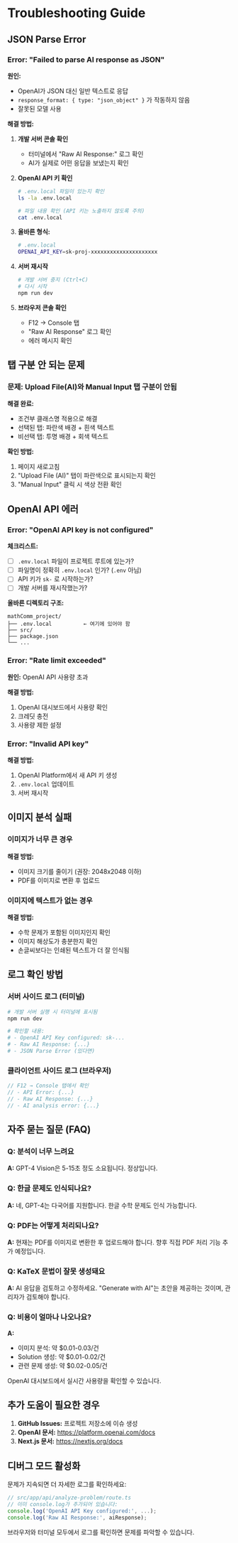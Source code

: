 # Troubleshooting Guide

## JSON Parse Error

### Error: "Failed to parse AI response as JSON"

**원인:**
- OpenAI가 JSON 대신 일반 텍스트로 응답
- `response_format: { type: "json_object" }` 가 작동하지 않음
- 잘못된 모델 사용

**해결 방법:**

1. **개발 서버 콘솔 확인**
   - 터미널에서 "Raw AI Response:" 로그 확인
   - AI가 실제로 어떤 응답을 보냈는지 확인

2. **OpenAI API 키 확인**
   ```bash
   # .env.local 파일이 있는지 확인
   ls -la .env.local
   
   # 파일 내용 확인 (API 키는 노출하지 않도록 주의)
   cat .env.local
   ```

3. **올바른 형식:**
   ```bash
   # .env.local
   OPENAI_API_KEY=sk-proj-xxxxxxxxxxxxxxxxxxxxx
   ```

4. **서버 재시작**
   ```bash
   # 개발 서버 중지 (Ctrl+C)
   # 다시 시작
   npm run dev
   ```

5. **브라우저 콘솔 확인**
   - F12 → Console 탭
   - "Raw AI Response" 로그 확인
   - 에러 메시지 확인

## 탭 구분 안 되는 문제

### 문제: Upload File(AI)와 Manual Input 탭 구분이 안됨

**해결 완료:**
- 조건부 클래스명 적용으로 해결
- 선택된 탭: 파란색 배경 + 흰색 텍스트
- 비선택 탭: 투명 배경 + 회색 텍스트

**확인 방법:**
1. 페이지 새로고침
2. "Upload File (AI)" 탭이 파란색으로 표시되는지 확인
3. "Manual Input" 클릭 시 색상 전환 확인

## OpenAI API 에러

### Error: "OpenAI API key is not configured"

**체크리스트:**
- [ ] `.env.local` 파일이 프로젝트 루트에 있는가?
- [ ] 파일명이 정확히 `.env.local` 인가? (`.env` 아님)
- [ ] API 키가 `sk-` 로 시작하는가?
- [ ] 개발 서버를 재시작했는가?

**올바른 디렉토리 구조:**
```
mathComm_project/
├── .env.local          ← 여기에 있어야 함
├── src/
├── package.json
└── ...
```

### Error: "Rate limit exceeded"

**원인:** OpenAI API 사용량 초과

**해결 방법:**
1. OpenAI 대시보드에서 사용량 확인
2. 크레딧 충전
3. 사용량 제한 설정

### Error: "Invalid API key"

**해결 방법:**
1. OpenAI Platform에서 새 API 키 생성
2. `.env.local` 업데이트
3. 서버 재시작

## 이미지 분석 실패

### 이미지가 너무 큰 경우

**해결 방법:**
- 이미지 크기를 줄이기 (권장: 2048x2048 이하)
- PDF를 이미지로 변환 후 업로드

### 이미지에 텍스트가 없는 경우

**해결 방법:**
- 수학 문제가 포함된 이미지인지 확인
- 이미지 해상도가 충분한지 확인
- 손글씨보다는 인쇄된 텍스트가 더 잘 인식됨

## 로그 확인 방법

### 서버 사이드 로그 (터미널)
```bash
# 개발 서버 실행 시 터미널에 표시됨
npm run dev

# 확인할 내용:
# - OpenAI API Key configured: sk-...
# - Raw AI Response: {...}
# - JSON Parse Error (있다면)
```

### 클라이언트 사이드 로그 (브라우저)
```javascript
// F12 → Console 탭에서 확인
// - API Error: {...}
// - Raw AI Response: {...}
// - AI analysis error: {...}
```

## 자주 묻는 질문 (FAQ)

### Q: 분석이 너무 느려요
**A:** GPT-4 Vision은 5-15초 정도 소요됩니다. 정상입니다.

### Q: 한글 문제도 인식되나요?
**A:** 네, GPT-4는 다국어를 지원합니다. 한글 수학 문제도 인식 가능합니다.

### Q: PDF는 어떻게 처리되나요?
**A:** 현재는 PDF를 이미지로 변환한 후 업로드해야 합니다. 향후 직접 PDF 처리 기능 추가 예정입니다.

### Q: KaTeX 문법이 잘못 생성돼요
**A:** AI 응답을 검토하고 수정하세요. "Generate with AI"는 초안을 제공하는 것이며, 관리자가 검토해야 합니다.

### Q: 비용이 얼마나 나오나요?
**A:** 
- 이미지 분석: 약 $0.01-0.03/건
- Solution 생성: 약 $0.01-0.02/건
- 관련 문제 생성: 약 $0.02-0.05/건

OpenAI 대시보드에서 실시간 사용량을 확인할 수 있습니다.

## 추가 도움이 필요한 경우

1. **GitHub Issues:** 프로젝트 저장소에 이슈 생성
2. **OpenAI 문서:** https://platform.openai.com/docs
3. **Next.js 문서:** https://nextjs.org/docs

## 디버그 모드 활성화

문제가 지속되면 더 자세한 로그를 확인하세요:

```typescript
// src/app/api/analyze-problem/route.ts
// 이미 console.log가 추가되어 있습니다:
console.log('OpenAI API Key configured:', ...);
console.log('Raw AI Response:', aiResponse);
```

브라우저와 터미널 모두에서 로그를 확인하면 문제를 파악할 수 있습니다.

